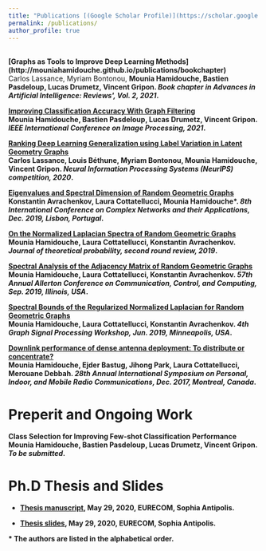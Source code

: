```yaml
---
title: "Publications [(Google Scholar Profile)](https://scholar.google.com/citations?user=mMEdVfoAAAAJ&hl=en)"
permalink: /publications/
author_profile: true
---
```



<br> 
<b>[Graphs as Tools to Improve Deep Learning Methods](http://mouniahamidouche.github.io/publications/bookchapter)</b> <br> 
Carlos Lassance,  Myriam Bontonou, <b>Mounia Hamidouche<b>, Bastien Pasdeloup, Lucas Drumetz, Vincent Gripon.
<i>Book chapter in Advances in Artificial Intelligence: Reviews', Vol. 2, 2021</i>.


<b>[Improving Classification Accuracy With Graph Filtering](http://mouniahamidouche.github.io/publications/classification)</b> <br> 
<b>Mounia Hamidouche</b>, Bastien Pasdeloup, Lucas Drumetz, Vincent Gripon.
<i>IEEE International Conference on Image Processing, 2021</i>.

<b>[Ranking Deep Learning Generalization using Label Variation in Latent Geometry Graphs](http://mouniahamidouche.github.io/publications/RDLGLV)</b> <br> 
Carlos  Lassance, Louis Béthune, Myriam Bontonou, <b>Mounia Hamidouche</b>, Vincent Gripon.
<i>Neural Information Processing Systems (NeurIPS) competition, 2020</i>.

<b>[Eigenvalues and Spectral Dimension of Random Geometric Graphs](http://mouniahamidouche.github.io/publications/ESDRGG)</b> <br> 
 Konstantin Avrachenkov,  Laura Cottatellucci, <b>Mounia Hamidouche\*</b>.
<i>8th International Conference on Complex Networks and their Applications,  Dec. 2019, Lisbon, Portugal</i>.

<b>[On the Normalized Laplacian Spectra of Random Geometric Graphs](http://mouniahamidouche.github.io/publications/ONLSRGG)</b> <br> 
<b>Mounia Hamidouche</b>, Laura Cottatellucci, Konstantin Avrachenkov.
<i>Journal of theoretical probability, second round review, 2019</i>.

<b>[Spectral Analysis of the Adjacency Matrix of Random Geometric Graphs](http://mouniahamidouche.github.io/publications/SAAMRGG)</b> <br> 
<b>Mounia Hamidouche</b>, Laura Cottatellucci, Konstantin Avrachenkov.
<i>57th Annual Allerton Conference on Communication, Control, and Computing, Sep. 2019, Illinois, USA</i>.

<b>[Spectral Bounds of the Regularized Normalized Laplacian for Random Geometric Graphs](http://mouniahamidouche.github.io/publications/SBRNLRGG)</b> <br> 
<b>Mounia Hamidouche</b>, Laura Cottatellucci, Konstantin Avrachenkov.
<i>4th Graph Signal Processing Workshop, Jun. 2019, Minneapolis, USA</i>.


<b>[Downlink performance of dense antenna deployment: To distribute or concentrate?](http://mouniahamidouche.github.io/publications/DPDad)</b> <br> 
<b> Mounia Hamidouche</b>, Ejder Bastug, Jihong Park, Laura Cottatellucci, Merouane Debbah.
<i>28th Annual International Symposium on Personal, Indoor, and Mobile Radio Communications,  Dec. 2017, Montreal, Canada</i>.

# Preperit and Ongoing Work

  

<b>Class Selection for Improving Few-shot Classification Performance</b><br> 
 <b>Mounia Hamidouche</b>,  Bastien Pasdeloup, Lucas Drumetz, Vincent Gripon.
<i>To be submitted</i>.



# Ph.D Thesis and Slides 

* **[Thesis manuscript](https://mouniahamidouche.github.io/files/thesis.pdf)**, May 29, 2020,  EURECOM, Sophia Antipolis.

* **[Thesis slides](https://mouniahamidouche.github.io/files/slides.pdf)**, May 29, 2020,  EURECOM, Sophia Antipolis.






\* The authors are listed in the alphabetical order.